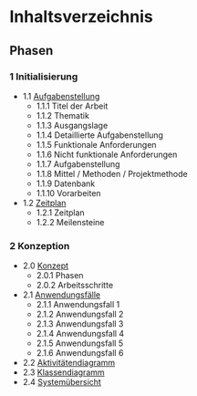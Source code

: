 # Inhaltsverzeichnis

## Phasen

### 1 Initialisierung

* 1.1 [Aufgabenstellung](https://github.com/srothPuzzle/FeedbackTool/blob/master/1_initialisierung/Pfeedback_Dokumentation_Aufgabenstellung.md)
    * 1.1.1 Titel der Arbeit
    * 1.1.2 Thematik
    * 1.1.3 Ausgangslage
    * 1.1.4 Detaillierte Aufgabenstellung
    * 1.1.5 Funktionale Anforderungen
    * 1.1.6 Nicht funktionale Anforderungen
    * 1.1.7 Aufgabenstellung
    * 1.1.8 Mittel / Methoden / Projektmethode
    * 1.1.9 Datenbank
    * 1.1.10 Vorarbeiten
* 1.2 [Zeitplan](https://github.com/srothPuzzle/FeedbackTool/tree/master/1_initialisierung/Zeitplan)
    * 1.2.1 Zeitplan
    * 1.2.2 Meilensteine

### 2 Konzeption

* 2.0 [Konzept](https://github.com/srothPuzzle/FeedbackTool/blob/master/2_konzeption/Pfeedback_Dokumentation_Konzept.md)
    * 2.0.1 Phasen
    * 2.0.2 Arbeitsschritte
* 2.1 [Anwendungsfälle](https://github.com/srothPuzzle/FeedbackTool/tree/master/2_konzeption/use_cases)
    * 2.1.1 Anwendungsfall 1
    * 2.1.2 Anwendungsfall 2
    * 2.1.3 Anwendungsfall 3
    * 2.1.4 Anwendungsfall 4
    * 2.1.5 Anwendungsfall 5
    * 2.1.6 Anwendungsfall 6
* 2.2 [Aktivitätendiagramm](https://github.com/srothPuzzle/FeedbackTool/tree/master/2_konzeption/Aktivit%C3%A4tendiagramme)
* 2.3 [Klassendiagramm](https://github.com/srothPuzzle/FeedbackTool/tree/master/2_konzeption/Klassendiagramm)
* 2.4 [Systemübersicht](https://github.com/srothPuzzle/FeedbackTool/tree/master/2_konzeption/Systemübersicht)
